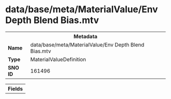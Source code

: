 <h1>data/base/meta/MaterialValue/Env Depth Blend Bias.mtv</h1><table><tr><th colspan="100%">Metadata</th></tr><tr><td><b>Name</b></td><td>data/base/meta/MaterialValue/Env Depth Blend Bias.mtv</td></tr><tr><td><b>Type</b></td><td>MaterialValueDefinition</td></tr><tr><td><b>SNO ID</b></td><td>161496</td></tr></table>

<table><tr><th colspan="100%">Fields</th></tr></table>

